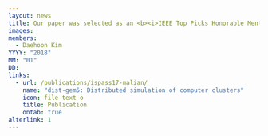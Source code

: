 ```yaml
---
layout: news
title: Our paper was selected as an <b><i>IEEE Top Picks Honorable Mention</i></b> (12 Top Picks and 9 Honorable Mentions among 112 top conference papers in computer architecture area).
images:
members:
  - Daehoon Kim
YYYY: "2018"
MM: "01"
DD: 
links:
  - url: /publications/ispass17-malian/
    name: "dist-gem5: Distributed simulation of computer clusters"
    icon: file-text-o
    title: Publication
    ontab: true
alterlink: 1
---
```

